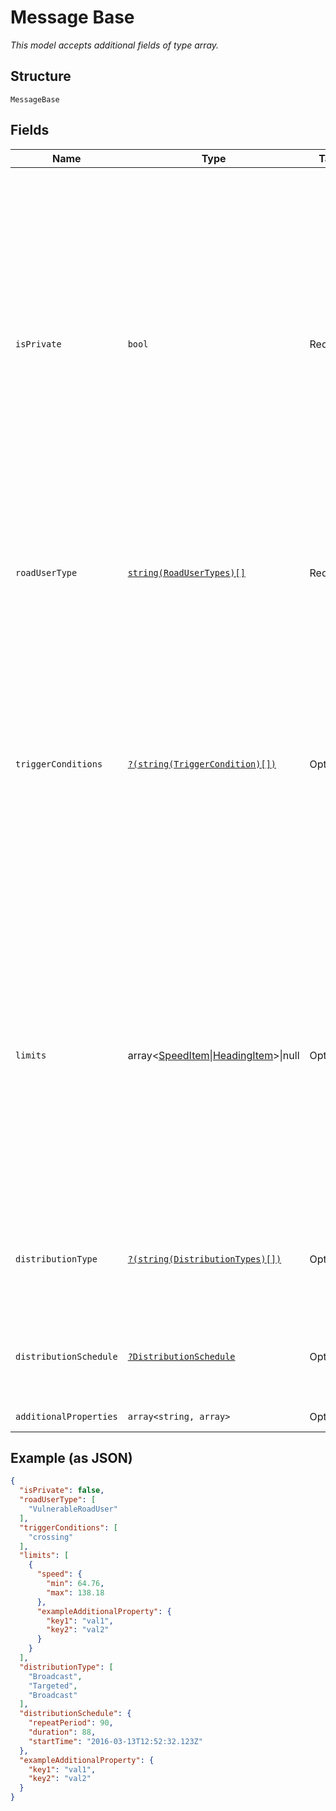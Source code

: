 
# Message Base

*This model accepts additional fields of type array.*

## Structure

`MessageBase`

## Fields

| Name | Type | Tags | Description | Getter | Setter |
|  --- | --- | --- | --- | --- | --- |
| `isPrivate` | `bool` | Required | Defines whether the message is private or public.<br>Private messages are published under the Vendor ID defined in the configuration and only visible to devices of selected vendors.<br>Public messages are published under the Public vendor and are visible to all the users. | getIsPrivate(): bool | setIsPrivate(bool isPrivate): void |
| `roadUserType` | [`string(RoadUserTypes)[]`](../../doc/models/road-user-types.md) | Required | Type of the Road User.<br><br>**Constraints**: *Minimum Items*: `1`, *Maximum Items*: `2` | getRoadUserType(): array | setRoadUserType(array roadUserType): void |
| `triggerConditions` | [`?(string(TriggerCondition)[])`](../../doc/models/trigger-condition.md) | Optional | Trigger conditions that define on which road user action the message will be sent. If multiple Trigger Conditions are defined any of them will trigger the message.<br><br>**Constraints**: *Minimum Items*: `1`, *Maximum Items*: `3` | getTriggerConditions(): ?array | setTriggerConditions(?array triggerConditions): void |
| `limits` | array<[SpeedItem](../../doc/models/speed-item.md)\|[HeadingItem](../../doc/models/heading-item.md)>\|null | Optional | List of limitations. These limitations can be used for making the trigger condition more precise by defining speed and motion direction requirements to be met before the messages are sent out.<br><br>**Constraints**: *Minimum Items*: `1`, *Maximum Items*: `2` | getLimits(): ?array | setLimits(?array limits): void |
| `distributionType` | [`?(string(DistributionTypes)[])`](../../doc/models/distribution-types.md) | Optional | Type of the distribution.<br><br>**Constraints**: *Minimum Items*: `1`, *Maximum Items*: `2` | getDistributionType(): ?array | setDistributionType(?array distributionType): void |
| `distributionSchedule` | [`?DistributionSchedule`](../../doc/models/distribution-schedule.md) | Optional | The distribution schedule parameters for broadcast messages. | getDistributionSchedule(): ?DistributionSchedule | setDistributionSchedule(?DistributionSchedule distributionSchedule): void |
| `additionalProperties` | `array<string, array>` | Optional | - | findAdditionalProperty(string key): array | additionalProperty(string key, array value): void |

## Example (as JSON)

```json
{
  "isPrivate": false,
  "roadUserType": [
    "VulnerableRoadUser"
  ],
  "triggerConditions": [
    "crossing"
  ],
  "limits": [
    {
      "speed": {
        "min": 64.76,
        "max": 138.18
      },
      "exampleAdditionalProperty": {
        "key1": "val1",
        "key2": "val2"
      }
    }
  ],
  "distributionType": [
    "Broadcast",
    "Targeted",
    "Broadcast"
  ],
  "distributionSchedule": {
    "repeatPeriod": 90,
    "duration": 88,
    "startTime": "2016-03-13T12:52:32.123Z"
  },
  "exampleAdditionalProperty": {
    "key1": "val1",
    "key2": "val2"
  }
}
```

